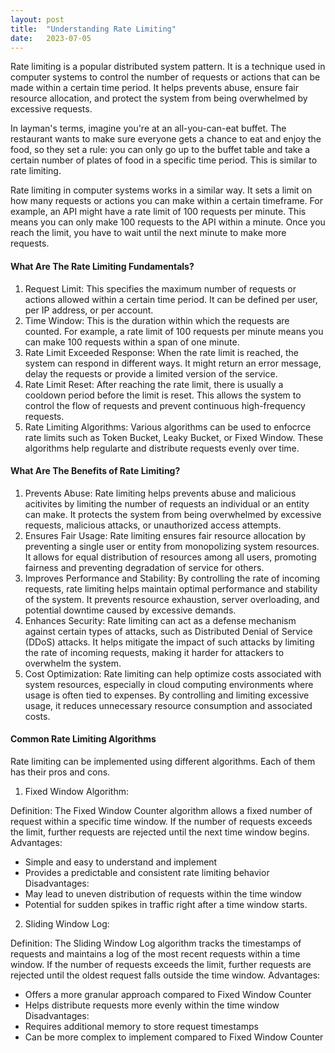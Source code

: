```yaml
---
layout: post
title:  "Understanding Rate Limiting"
date:   2023-07-05
---
```


<p class="intro">Rate limiting is a popular distributed system pattern. It is a technique used in computer systems to control the number of requests or actions that can be made within a certain time period. It helps prevents abuse, ensure fair resource allocation, and protect the system from being overwhelmed by excessive requests.</p>

In layman's terms, imagine you're at an all-you-can-eat buffet. The restaurant wants to make sure everyone gets a chance to eat and enjoy the food, so they set a rule: you can only go up to the buffet table and take a certain number of plates of food in a specific time period. This is similar to rate limiting. 

Rate limiting in computer systems works in a similar way. It sets a limit on how many requests or actions you can make within a certain timeframe. For example, an API might have a rate limit of 100 requests per minute. This means you can only make 100 requests to the API within a minute. Once you reach the limit, you have to wait until the next minute to make more requests. 

#### What Are The Rate Limiting Fundamentals? 

1. Request Limit: This specifies the maximum number of requests or actions allowed within a certain time period. It can be defined per user, per IP address, or per account. 
2. Time Window: This is the duration within which the requests are counted. For example, a rate limit of 100 requests per minute means you can make 100 requests within a span of one minute. 
3. Rate Limit Exceeded Response: When the rate limit is reached, the system can respond in different ways. It might return an error message, delay the requests or provide a limited version of the service. 
4. Rate Limit Reset: After reaching the rate limit, there is usually a cooldown period before the limit is reset. This allows the system to control the flow of requests and prevent continuous high-frequency requests. 
5. Rate Limiting Algorithms: Various algorithms can be used to enfocrce rate limits such as Token Bucket, Leaky Bucket, or Fixed Window. These algorithms help regularte and distribute requests evenly over time. 

#### What Are The Benefits of Rate Limiting? 

1. Prevents Abuse: Rate limiting helps prevents abuse and malicious acitivites by limiting the number of requests an individual or an entity can make. It protects the system from being overwhelmed by excessive requests, malicious attacks, or unauthorized access attempts. 
2. Ensures Fair Usage: Rate limiting ensures fair resource allocation by preventing a single user or entity from monopolizing system resources. It allows for equal distribution of resources among all users, promoting fairness and preventing degradation of service for others. 
3. Improves Performance and Stability: By controlling the rate of incoming requests, rate limiting helps maintain optimal performance and stability of the system. It prevents resource exhaustion, server overloading, and potential downtime caused by excessive demands. 
4. Enhances Security: Rate limiting can act as a defense mechanism against certain types of attacks, such as Distributed Denial of Service (DDoS) attacks. It helps mitigate the impact of such attacks by limiting the rate of incoming requests, making it harder for attackers to overwhelm the system. 
5. Cost Optimization: Rate limiting can help optimize costs associated with system resources, especially in cloud computing environments where usage is often tied to expenses. By controlling and limiting excessive usage, it reduces unnecessary resource consumption and associated costs. 

#### Common Rate Limiting Algorithms 

Rate limiting can be implemented using different algorithms. Each of them has their pros and cons. 

1. Fixed Window Algorithm:

Definition: The Fixed Window Counter algorithm allows a fixed number of request within a specific time window. If the number of requests exceeds the limit, further requests are rejected until the next time window begins.
Advantages: 
- Simple and easy to understand and implement
- Provides a predictable and consistent rate limiting behavior
Disadvantages:
- May lead to uneven distribution of requests within the time window
- Potential for sudden spikes in traffic right after a time window starts. 


2. Sliding Window Log: 

Definition: The Sliding Window Log algorithm tracks the timestamps of requests and maintains a log of the most recent requests within a time window. If the number of requests exceeds the limit, further requests are rejected until the oldest request falls outside the time window. 
Advantages:
- Offers a more granular approach compared to Fixed Window Counter
- Helps distribute requests more evenly within the time window
Disadvantages:
- Requires additional memory to store request timestamps
- Can be more complex to implement compared to Fixed Window Counter

